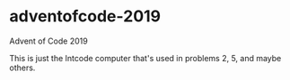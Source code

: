 # adventofcode-2019
Advent of Code 2019

This is just the Intcode computer that's used in problems 2, 5, and maybe others.
